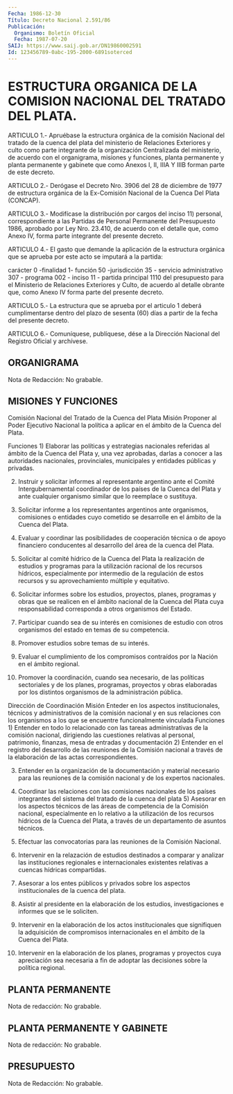 ```yaml
---
Fecha: 1986-12-30
Título: Decreto Nacional 2.591/86
Publicación:
  Organismo: Boletín Oficial
  Fecha: 1987-07-20
SAIJ: https://www.saij.gob.ar/DN19860002591
Id: 123456789-0abc-195-2000-6891soterced
---
```

# ESTRUCTURA ORGANICA DE LA COMISION NACIONAL DEL TRATADO DEL PLATA.

<a id="1"></a>
ARTICULO 1.- Apruébase la estructura orgánica de la comisión Nacional del tratado de la cuenca del plata del ministerio de Relaciones Exteriores y culto como parte integrante de la organización Centralizada del ministerio, de acuerdo con el organigrama, misiones y funciones, planta permanente y planta permanente y gabinete que como Anexos I, II, IIIA Y IIIB forman parte de este decreto.

<a id="2"></a>
ARTICULO 2.- Derógase el Decreto Nro. 3906 del 28 de diciembre de 1977 de estructura orgánica de la Ex-Comisión Nacional de la Cuenca Del Plata (CONCAP).

<a id="3"></a>
ARTICULO 3.- Modifícase la distribución por cargos del inciso 11) personal, correspondiente a las Partidas de Personal Permanente del Presupuesto 1986, aprobado por Ley Nro. 23.410, de acuerdo con el detalle que, como Anexo IV, forma parte integrante del presente decreto.

<a id="4"></a>
ARTICULO 4.- El gasto que demande la aplicación de la estructura orgánica que se aprueba por este acto se imputará a la partida:

carácter 0 -finalidad 1- función 50 -jurisdicción 35 - servicio administrativo 307 - programa 002 - inciso 11 - partida principal 1110 del presupuesto para el Ministerio de Relaciones Exteriores y Culto, de acuerdo al detalle obrante que, como Anexo IV forma parte del presente decreto.

<a id="5"></a>
ARTICULO 5.- La estructura que se aprueba por el articulo 1 deberá cumplimentarse dentro del plazo de sesenta (60) días a partir de la fecha del presente decreto.

<a id="6"></a>
ARTICULO 6.- Comuníquese, publíquese, dése a la Dirección Nacional del Registro Oficial y archívese.

## ORGANIGRAMA

<a id="1"></a>
Nota de Redacción: No grabable.

## MISIONES Y FUNCIONES

<a id="1"></a>
Comisión Nacional del Tratado de la Cuenca del Plata                Misión Proponer al Poder Ejecutivo Nacional la política a aplicar en el ámbito de la Cuenca del Plata.

Funciones 1) Elaborar las políticas y estrategias nacionales referidas al ámbito de la Cuenca del Plata y, una vez aprobadas, darlas a conocer a las autoridades nacionales, provinciales, municipales y entidades públicas y privadas.

2) Instruir y solicitar informes al representante argentino ante el Comité Intergubernamental coordinador de los países de la Cuenca del Plata y ante cualquier organismo similar que lo reemplace o sustituya.

3) Solicitar informe a los representantes argentinos ante organismos, comisiones o entidades cuyo cometido se desarrolle en el ámbito de la Cuenca del Plata.

4) Evaluar y coordinar las posibilidades de cooperación técnica o de apoyo financiero conducentes al desarrollo del área de la cuenca del Plata.

5) Solicitar al comité hídrico de la Cuenca del Plata la realización de estudios y programas para la utilización racional de los recursos hídricos, especialmente por intermedio de la regulación de estos recursos y su aprovechamiento múltiple y equitativo.

6) Solicitar informes sobre los estudios, proyectos, planes, programas y obras que se realicen en el ámbito nacional de la Cuenca del Plata cuya responsabilidad corresponda a otros organismos del Estado.

7) Participar cuando sea de su interés en comisiones de estudio con otros organismos del estado en temas de su competencia.

8) Promover estudios sobre temas de su interés.

9) Evaluar el cumplimiento de los compromisos contraídos por la Nación en el ámbito regional.

10) Promover la coordinación, cuando sea necesario, de las políticas sectoriales y de los planes, programas, proyectos y obras elaboradas por los distintos organismos de la administración pública.

Dirección de Coordinación Misión Enteder en los aspectos institucionales, técnicos y administrativos de la comisión nacional y en sus relaciones con los organismos a los que se encuentre funcionalmente vinculada Funciones 1) Entender en todo lo relacionado con las tareas administrativas de la comisión nacional, dirigiendo las cuestiones relativas al personal, patrimonio, finanzas, mesa de entradas y documentación 2) Entender en el registro del desarrollo de las reuniones de la Comisión nacional a través de la elaboración de las actas correspondientes.

3) Entender en la organización de la documentación y material necesario para las reuniones de la comisión nacional y de los expertos nacionales.

4) Coordinar las relaciones con las comisiones nacionales de los países integrantes del sistema del tratado de la cuenca del plata 5) Asesorar en los aspectos técnicos de las áreas de competencia de la Comisión nacional, especialmente en lo relativo a la utilización de los recursos hídricos de la Cuenca del Plata, a través de un departamento de asuntos técnicos.

6) Efectuar las convocatorias para las reuniones de la Comisión Nacional.

7) Intervenir en la relazación de estudios destinados a comparar y analizar las instituciones regionales e internacionales existentes relativas a cuencas hídricas compartidas.

8) Asesorar a los entes públicos y privados sobre los aspectos institucionales de la cuenca del plata.

9) Asistir al presidente en la elaboración de los estudios, investigaciones e informes que se le soliciten.

10) Intervenir en la elaboración de los actos institucionales que signifiquen la adquisición de compromisos internacionales en el ámbito de la Cuenca del Plata.

11) Intervenir en la elaboración de los planes, programas y proyectos cuya apreciación sea necesaria a fin de adoptar las decisiones sobre la política regional.

## PLANTA PERMANENTE

<a id="1"></a>
Nota de redacción: No grabable.

## PLANTA PERMANENTE Y GABINETE

<a id="1"></a>
Nota de redacción: No grabable.

## PRESUPUESTO

<a id="1"></a>
Nota de Redacción: No grabable.